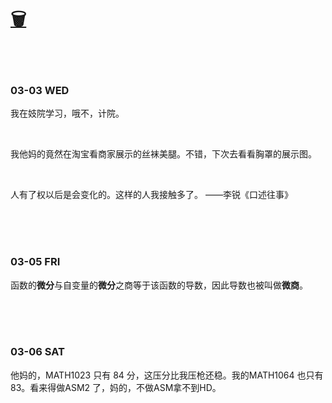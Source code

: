 # [🗑](https://yuliuu.com/BIN)

<br>

<br>

### 03-03 WED

我在妓院学习，哦不，计院。

<br>

我他妈的竟然在淘宝看商家展示的丝袜美腿。不错，下次去看看胸罩的展示图。

<br>

人有了权以后是会变化的。这样的人我接触多了。 ——李锐《口述往事》

<br><br><br>

### 03-05 FRI

函数的**微分**与自变量的**微分**之商等于该函数的导数，因此导数也被叫做**微商**。

<br><br><br>

### 03-06 SAT

他妈的，MATH1023 只有 84 分，这压分比我压枪还稳。我的MATH1064 也只有83。看来得做ASM2 了，妈的，不做ASM拿不到HD。